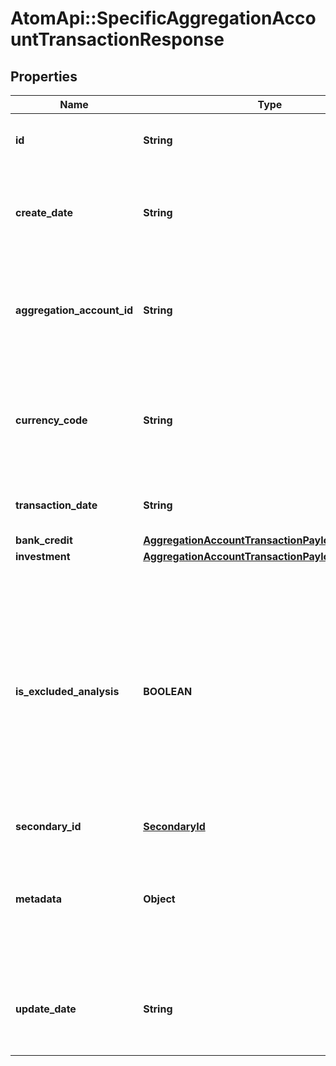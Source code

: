 # AtomApi::SpecificAggregationAccountTransactionResponse

## Properties
Name | Type | Description | Notes
------------ | ------------- | ------------- | -------------
**id** | **String** | ID of the aggregation account transaction | [optional] 
**create_date** | **String** | Datetime the aggregation account transaction was created | [optional] 
**aggregation_account_id** | **String** | The ID of the aggregation account to which the transaction record belongs | 
**currency_code** | **String** | Alphabetic currency code for the currency of the transaction, limited to 3 characters | 
**transaction_date** | **String** | The date the transaction took place | 
**bank_credit** | [**AggregationAccountTransactionPayloadBankCredit**](AggregationAccountTransactionPayloadBankCredit.md) |  | [optional] 
**investment** | [**AggregationAccountTransactionPayloadInvestment**](AggregationAccountTransactionPayloadInvestment.md) |  | [optional] 
**is_excluded_analysis** | **BOOLEAN** | Indicates if this transaction will be excluded from any spending or income analysis done in Proton tools. Defaults to “false” which indicates it will not be excluded from Proton analyses | [optional] 
**secondary_id** | [**SecondaryId**](SecondaryId.md) |  | [optional] 
**metadata** | **Object** | Custom information associated with the aggregation account transaction in the format key:value | [optional] 
**update_date** | **String** | Datetime the aggregation account transaction was last updated | [optional] 


